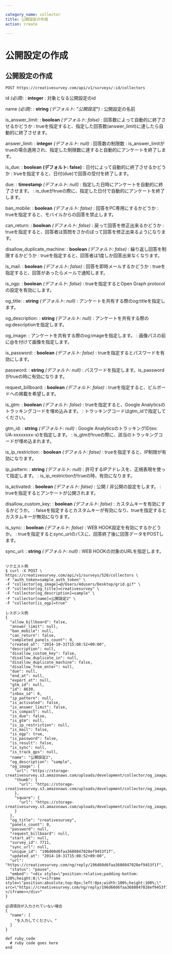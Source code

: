 ```yaml
---

category_name: collector
title: 公開設定の作成
action: create

---
```


# 公開設定の作成

## 公開設定の作成

`POST https://creativesurvey.com/api/v1/surveys/:id/collectors`

id _(必須)_:
: __integer__
: 対象となる公開設定のid

name _(必須)_:
: __string__ _(デフォルト: "公開設定")_
: 公開設定の名前

is_answer_limit:
: __boolean__ _(デフォルト: false)_
: 回答数によって自動的に終了させるかどうか
: trueを指定すると、指定した回答数(answer_limit)に達したら自動的に終了させます。

answer_limit:
: __integer__ _(デフォルト: null)_
: 回答数の制限数
: is_answer_limitがtrueの場合適用され、指定した制限数に達すると自動的にアンケートを終了します。

is_due:
: __boolean__ __(デフォルト: false)__
: 日付によって自動的に終了させるかどうか
: trueを指定すると、日付(due)で回答の受付を終了します。

due:
: __timestamp__ _(デフォルト: null)_
: 指定した日時にアンケートを自動的に終了させます。
: is_dueがtrueの際に、指定した日付で自動的にアンケートを終了します。
 
ban_mobile:
: __boolean__ _(デフォルト: false)_
: 回答をPC専用にするかどうか
: trueを指定すると、モバイルからの回答を禁止します。

can_return:
: __boolean__ _(デフォルト: false)_
: 戻って回答を修正出来るかどうか
: trueを指定すると、回答者は質問をさかのぼって回答を修正出来るようになります。

disallow_duplicate_machine:
: __boolean__ _(デフォルト: false)_
: 繰り返し回答を制限するかどうか
: trueを指定すると、回答者は1度しか回答出来なくなります。

is_mail:
: __boolean__ _(デフォルト: false)_
: 回答を即時メールするかどうか
: trueを指定すると、回答があったらメールで通知します。

is_ogp:
: __boolean__ _(デフォルト: false)_
: trueを指定するとOpen Graph protocolの設定を有効にします。

og_title:
: __string__ _(デフォルト: null)_
: アンケートを共有する際のog:titleを指定します。

og_description:
: __string__ _(デフォルト: null)_
: アンケートを共有する際のog:descriptionを指定します。

og_image:
: アンケートを共有する際のog:imageを指定します。
: 画像パスの前に@を付けて画像を指定します。

is_password:
: __boolean__ _(デフォルト: false)_
: trueを指定するとパスワードを有効にします。

password:
: __string__ _(デフォルト: null)_
: パスワードを指定します。is_passwordがtrueの時に有効になります。

request_billboard:
: __boolean__ _(デフォルト: false)_
: trueを指定すると、ビルボードへの掲載を希望します。

is_gtm:
: __boolean__ _(デフォルト: false)_
: trueを指定すると、Google Analyticsのトラッキングコードを埋め込みます。
: トラッキングコードはgtm_idで指定してください。

gtm_id:
: __string__ _(デフォルト: null)_
: Google AnalyticsのトラッキングID(ex: UA-xxxxxxxx-x)を指定します。
: is_gtmがtrueの際に、該当のトラッキングコードが埋め込まれます。

is_ip_restriction:
: __boolean__ _(デフォルト: false)_
: trueを指定すると、IP制限が有効になります。

ip_pattern:
: __string__ _(デフォルト: null)_
: 許可するIPアドレスを、正規表現を使って指定します。
: is_ip_restrictionがtrueの時、有効になります。

is_activated:
: __boolean__ _(デフォルト: false)_
: 公開 / 非公開の設定をします。
: trueを指定するとアンケートが公開されます。

disallow_custom_key:
: __boolean__ _(デフォルト: false)_
: カスタムキーを有効にするかどうか。
: falseを指定するとカスタムキーが有効になり、trueを指定するとカスタムキーが無効になります。

is_sync:
: __boolean__ _(デフォルト: false)_
: WEB HOOK設定を有効にするかどうか。
: trueを指定するとsync_urlのパスに、回答終了後に回答データをPOSTします。

sync_url:
: __string__ _(デフォルト: null)_
: WEB HOOKの対象のURLを指定します。

~~~

リクエスト例
$ curl -X POST \
https://creativesurvey.com/api/v1/surveys/520/collectors \
-F "auth_token=sample_auth_token" \
-F "collector[og_image]=@/Users/4dusers/Desktop/grid.gif" \
-F "collector[og_title]=creativesurvey" \
-F "collector[og_description]=sample" \
-F "collector[name]=公開設定2" \
-F "collector[is_ogp]=true"

レスポンス例
{
  "allow_billboard": false,
  "answer_limit": null,
  "ban_mobile": null,
  "can_return": false,
  "completed_panels_count": 0,
  "created_at": "2014-10-31T15:08:52+09:00",
  "description": null,
  "disallow_custom_key": false,
  "disallow_duplicate_in": null,
  "disallow_duplicate_machine": false,
  "disallow_free_enter": null,
  "due": null,
  "end_at": null,
  "export_at": null,
  "gtm_id": null,
  "id": 8630,
  "inbox_id": 6,
  "ip_pattern": null,
  "is_activated": false,
  "is_answer_limit": false,
  "is_compact": null,
  "is_due": false,
  "is_gtm": null,
  "is_ip_restriction": null,
  "is_mail": false,
  "is_ogp": true,
  "is_password": false,
  "is_result": false,
  "is_sync": null,
  "is_track_gps": null,
  "name": "公開設定2",
  "og_description": "sample",
  "og_image": {
    "url": "https://storage-creativesurvey.s3.amazonaws.com/uploads/development/collector/og_image/8630/sample.jpeg",
    "thumb": {
      "url": "https://storage-creativesurvey.s3.amazonaws.com/uploads/development/collector/og_image/8630/thumb_sample.jpeg"
    },
    "square": {
      "url": "https://storage-creativesurvey.s3.amazonaws.com/uploads/development/collector/og_image/8630/square_sample.jpeg"
    }
  },
  "og_title": "creativesurvey",
  "panels_count": 0,
  "password": null,
  "request_billboard": null,
  "start_at": null,
  "survey_id": 7711,
  "sync_url": null,
  "unique_id": "196d60d6faa3680847028ef9453f1f",
  "updated_at": "2014-10-31T15:08:52+09:00",
  "url": "https://creativesurvey.com/ng/reply/196d60d6faa3680847028ef9453f1f",
  "status": "pause",
  "embed": "<div style=\"position:relative;padding-bottom: 120%;height:0;\"><iframe style=\"position:absolute;top:0px;left:0px;width:100%;height:100%;\" src=\"https://creativesurvey.com/ng/reply/196d60d6faa3680847028ef9453f1f\"></iframe></div>"
}

必須項目が入力されていない場合
{
  "name": [
    "を入力してください。"
  ]
}
~~~


~~~
def ruby_code
  # ruby code goes here
end
~~~

　
　
